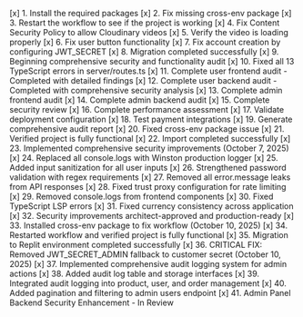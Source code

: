[x] 1. Install the required packages
[x] 2. Fix missing cross-env package
[x] 3. Restart the workflow to see if the project is working
[x] 4. Fix Content Security Policy to allow Cloudinary videos
[x] 5. Verify the video is loading properly
[x] 6. Fix user button functionality
[x] 7. Fix account creation by configuring JWT_SECRET
[x] 8. Migration completed successfully
[x] 9. Beginning comprehensive security and functionality audit
[x] 10. Fixed all 13 TypeScript errors in server/routes.ts
[x] 11. Complete user frontend audit - Completed with detailed findings
[x] 12. Complete user backend audit - Completed with comprehensive security analysis
[x] 13. Complete admin frontend audit
[x] 14. Complete admin backend audit
[x] 15. Complete security review
[x] 16. Complete performance assessment
[x] 17. Validate deployment configuration
[x] 18. Test payment integrations
[x] 19. Generate comprehensive audit report
[x] 20. Fixed cross-env package issue
[x] 21. Verified project is fully functional
[x] 22. Import completed successfully
[x] 23. Implemented comprehensive security improvements (October 7, 2025)
[x] 24. Replaced all console.logs with Winston production logger
[x] 25. Added input sanitization for all user inputs
[x] 26. Strengthened password validation with regex requirements
[x] 27. Removed all error.message leaks from API responses
[x] 28. Fixed trust proxy configuration for rate limiting
[x] 29. Removed console.logs from frontend components
[x] 30. Fixed TypeScript LSP errors
[x] 31. Fixed currency consistency across application
[x] 32. Security improvements architect-approved and production-ready
[x] 33. Installed cross-env package to fix workflow (October 10, 2025)
[x] 34. Restarted workflow and verified project is fully functional
[x] 35. Migration to Replit environment completed successfully
[x] 36. CRITICAL FIX: Removed JWT_SECRET_ADMIN fallback to customer secret (October 10, 2025)
[x] 37. Implemented comprehensive audit logging system for admin actions
[x] 38. Added audit log table and storage interfaces
[x] 39. Integrated audit logging into product, user, and order management
[x] 40. Added pagination and filtering to admin users endpoint
[x] 41. Admin Panel Backend Security Enhancement - In Review